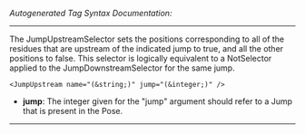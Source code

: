 _Autogenerated Tag Syntax Documentation:_

---
The JumpUpstreamSelector sets the positions corresponding to all of the residues that are upstream of the indicated jump to true, and all the other positions to false. This selector is logically equivalent to a NotSelector applied to the JumpDownstreamSelector for the same jump.

```
<JumpUpstream name="(&string;)" jump="(&integer;)" />
```

-   **jump**: The integer given for the "jump" argument should refer to a Jump that is present in the Pose.

---
